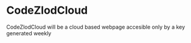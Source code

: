 # CodeZlodCloud
CodeZlodCloud will be a cloud based webpage accesible only by a key generated weekly 
